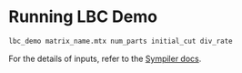 # Running LBC Demo

```bash
lbc_demo matrix_name.mtx num_parts initial_cut div_rate
```

For the details of inputs, refer to the 
[Sympiler docs](https://www.sympiler.com/docs/lbc/). 